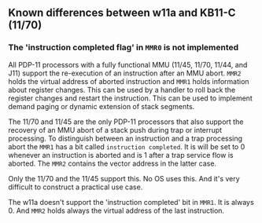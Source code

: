 ## Known differences between w11a and KB11-C (11/70)

### The 'instruction completed flag' in `MMR0` is not implemented

All PDP-11 processors with a fully functional MMU (11/45, 11/70, 11/44, and J11)
support the re-execution of an instruction after an MMU abort.
`MMR2` holds the virtual address of aborted instruction and `MMR1` holds
information about register changes. This can be used by a handler to roll back
the register changes and restart the instruction. This can be used to
implement demand paging or dynamic extension of stack segments.

The 11/70 and 11/45 are the only PDP-11 processors that also support the
recovery of an MMU abort of a stack push during trap or interrupt processing.
To distinguish between an instruction and a trap processing abort the
`MMR1` has a bit called `instruction completed`. It is will be set to 0
whenever an instruction is aborted and is 1 after a trap service flow is
aborted. The `MMR2` contains the vector address in the latter case.

Only the 11/70 and the 11/45 support this. No OS uses this.
And it's very difficult to construct a practical use case.

The w11a doesn't support the 'instruction completed' bit in `MMR1`. It is
always 0. And `MMR2` holds always the virtual address of the last instruction.


